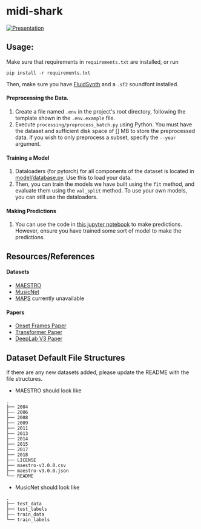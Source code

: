 # midi-shark

[![Presentation](https://i9.ytimg.com/vi/QNVYxn5-YnY/sddefault.jpg?v=61a7def9&sqp=CPyt544G&rs=AOn4CLAQuk5eZGMuc0cnjdopW6m09zIJTg)](https://youtu.be/QNVYxn5-YnY)

## Usage:

Make sure that requirements in `requirements.txt` are installed, or run
```
pip install -r requirements.txt
```
Then, make sure you have [FluidSynth](https://www.fluidsynth.org/) and a `.sf2` soundfont installed.

#### Preprocessing the Data. 
1. Create a file named `.env` in the project's root directory, following the template shown in the `.env.example` file.
2. Execute `processing/preprocess_batch.py` using Python. You must have the dataset and sufficient disk space of [] MB to store the preprocessed data. If you wish to only preprocess a subset, specify the `--year` argument.

#### Training a Model
1. Dataloaders (for pytorch) for all components of the dataset is located in [model/database.py](https://github.com/jonah-chen/midi-shark/blob/17c212d4d3ec920e250edcbe3f6f803a324ade95/model/database.py). Use this to load your data.
2. Then, you can train the models we have built using the `fit` method, and evaluate them using the `val_split` method. To use your own models, you can still use the dataloaders.

#### Making Predictions
1. You can use the code in [this jupyter notebook](https://github.com/jonah-chen/midi-shark/blob/17c212d4d3ec920e250edcbe3f6f803a324ade95/pred.ipynb) to make predictions. However, ensure you have trained some sort of model to make the predictions.

## Resources/References

#### Datasets
- [MAESTRO](https://magenta.tensorflow.org/datasets/maestro)
- [MusicNet](https://homes.cs.washington.edu/~thickstn/start.html)
- [MAPS](https://www.telecom-paris.fr/fr/lecole/departements-enseignement-recherche/image-donnees-signal/aao/en/2010/07/08/maps-database-a-piano-database-for-multipitch-estimation-and-automatic-transcription-of-music/) currently unavailable

#### Papers
- [Onset Frames Paper](https://arxiv.org/abs/1710.11153)
- [Transformer Paper](https://arxiv.org/abs/1706.03762)
- [DeepLab V3 Paper](https://arxiv.org/abs/1802.02611)

## Dataset Default File Structures
If there are any new datasets added, please update the README with the file structures.
-  MAESTRO should look like
```
.
├── 2004
├── 2006
├── 2008
├── 2009
├── 2011
├── 2013
├── 2014
├── 2015
├── 2017
├── 2018
├── LICENSE
├── maestro-v3.0.0.csv
├── maestro-v3.0.0.json
└── README
```
- MusicNet should look like 
```
.
├── test_data
├── test_labels
├── train_data
└── train_labels
```
